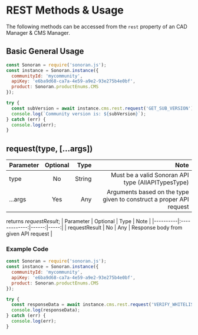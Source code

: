 # REST Methods & Usage
The following methods can be accessed from the `rest` property of an CAD Manager & CMS Manager.

## Basic General Usage
```js
const Sonoran = require('sonoran.js');
const instance = Sonoran.instance({
  communityId: 'mycommunity',
  apiKey: 'e6ba9d68-ca7a-4e59-a9e2-93e275b4e0bf',
  product: Sonoran.productEnums.CMS
});

try {
  const subVersion = await instance.cms.rest.request('GET_SUB_VERSION');
  console.log(`Community version is: ${subVersion}`);
} catch (err) {
  console.log(err);
}
```

## request(type, [...args])
| Parameter   |      Optional      |  Type | Note |
|----------|:-------------:|------:|-----:|
| type | No | String | Must be a valid Sonoran API type (AllAPITypesType) |
| ...args | Yes | Any | Arguments based on the type given to construct a proper API request |

returns *requestResult*;
| Parameter   |      Optional      |  Type | Note |
|----------|:-------------:|------:|-----:|
| requestResult | No | Any | Response body from given API request |

### Example Code
```js
const Sonoran = require('sonoran.js');
const instance = Sonoran.instance({
  communityId: 'mycommunity',
  apiKey: 'e6ba9d68-ca7a-4e59-a9e2-93e275b4e0bf',
  product: Sonoran.productEnums.CMS
});

try {
  const responseData = await instance.cms.rest.request('VERIFY_WHITELIST', '235947056630333440', undefined, instance.defaultServerId);
  console.log(responseData);
} catch (err) {
  console.log(err);
}
```